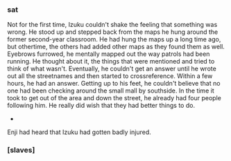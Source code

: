 ### sat

Not for the first time, Izuku couldn't shake the feeling that something was wrong. He stood up and stepped back from the maps he hung around the former second-year classroom. He had hung the maps up a long time ago, but othertime, the others had added other maps as they found them as well. Eyebrows furrowed, he mentally mapped out the way patrols had been running. He thought about it, the things that were mentioned and tried to think of what wasn't. 
Eventually, he couldn't get an answer until he wrote out all the streetnames and then started to crossreference. Within a few hours, he had an answer. Getting up to his feet, he couldn't believe that no one had been checking around the small mall by southside. 
In the time it took to get out of the area and down the street, he already had four people following him. He really did wish that they had better things to do.

-

Enji had heard that Izuku had gotten badly injured. 

### [slaves]
